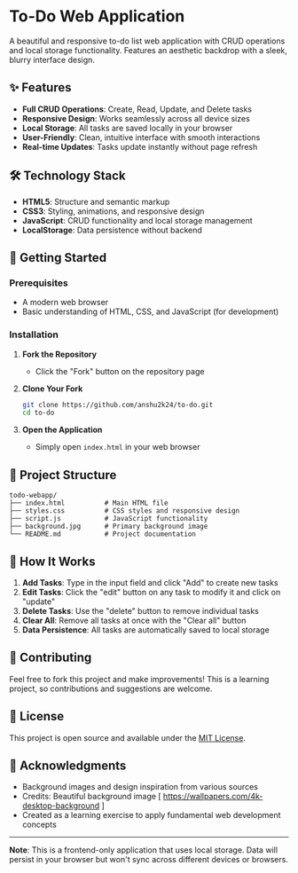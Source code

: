 # To-Do Web Application

A beautiful and responsive to-do list web application with CRUD operations and local storage functionality. Features an aesthetic backdrop with a sleek, blurry interface design.



## ✨ Features

- **Full CRUD Operations**: Create, Read, Update, and Delete tasks
- **Responsive Design**: Works seamlessly across all device sizes
- **Local Storage**: All tasks are saved locally in your browser
- **User-Friendly**: Clean, intuitive interface with smooth interactions
- **Real-time Updates**: Tasks update instantly without page refresh

## 🛠️ Technology Stack

- **HTML5**: Structure and semantic markup
- **CSS3**: Styling, animations, and responsive design
- **JavaScript**: CRUD functionality and local storage management
- **LocalStorage**: Data persistence without backend

## 🚀 Getting Started

### Prerequisites
- A modern web browser
- Basic understanding of HTML, CSS, and JavaScript (for development)

### Installation

1. **Fork the Repository**
   - Click the "Fork" button on the repository page

2. **Clone Your Fork**
   ```bash
   git clone https://github.com/anshu2k24/to-do.git
   cd to-do
   ```

3. **Open the Application**
   - Simply open `index.html` in your web browser

## 📁 Project Structure

```
todo-webapp/
├── index.html          # Main HTML file
├── styles.css          # CSS styles and responsive design
├── script.js           # JavaScript functionality
├── background.jpg      # Primary background image
└── README.md           # Project documentation
```

## 🔧 How It Works

1. **Add Tasks**: Type in the input field and click "Add" to create new tasks
2. **Edit Tasks**: Click the "edit" button on any task to modify it and click on "update"
3. **Delete Tasks**: Use the "delete" button to remove individual tasks
4. **Clear All**: Remove all tasks at once with the "Clear all" button
5. **Data Persistence**: All tasks are automatically saved to local storage

## 🤝 Contributing

Feel free to fork this project and make improvements! This is a learning project, so contributions and suggestions are welcome.

## 📄 License

This project is open source and available under the [MIT License](LICENSE).

## 🙏 Acknowledgments

- Background images and design inspiration from various sources
- Credits: Beautiful background image [ https://wallpapers.com/4k-desktop-background ]
- Created as a learning exercise to apply fundamental web development concepts

---

**Note**: This is a frontend-only application that uses local storage. Data will persist in your browser but won't sync across different devices or browsers.
